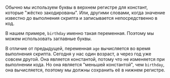 Обычно мы используем буквы в верхнем регистре для констант, которые "жёстко закодированы". Или, другими словами, когда значение известно до выполнения скрипта и записывается непосредственно в код.

В нашем примере, `birthday` именно такая переменная. Поэтому мы можем использовать заглавные буквы.

В отличие от предыдущей, переменная `age` вычисляется во время выполнения скрипта. Сегодня у нас один возраст, а через год уже совсем другой. Она является константой, потому что не изменяется при выполнении кода. Но она является "меньшей константой", чем `birthday`, она вычисляется, поэтому мы должны сохранить её в нижнем регистре.
